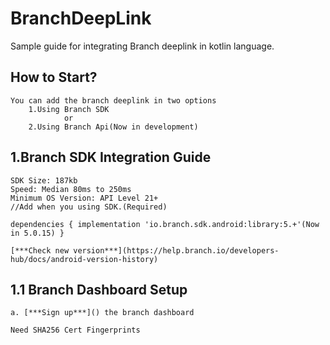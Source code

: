 # BranchDeepLink
Sample guide for integrating Branch deeplink in kotlin language.

## How to Start?
    You can add the branch deeplink in two options
        1.Using Branch SDK
                or
        2.Using Branch Api(Now in development)

## 1.Branch SDK Integration Guide
    SDK Size: 187kb
    Speed: Median 80ms to 250ms
    Minimum OS Version: API Level 21+
    //Add when you using SDK.(Required)

    dependencies { implementation 'io.branch.sdk.android:library:5.+'(Now in 5.0.15) }

    [***Check new version***](https://help.branch.io/developers-hub/docs/android-version-history)
## 1.1 Branch Dashboard Setup
    a. [***Sign up***]() the branch dashboard 

    Need SHA256 Cert Fingerprints





